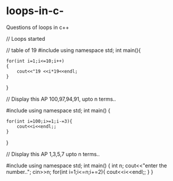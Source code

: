 # loops-in-c-
Questions of loops in c++



// Loops started

// table of 19
#include<iostream>
using namespace std;
int main(){
    
    for(int i=1;i<=10;i++)
    {
        cout<<"19 <<i*19<<endl;
    }
}



// Display this AP 100,97,94,91, upto n terms..

#include<iostream>
using namespace std;
int main()
{
    
    for(int i=100;i>=1;i-=3){
        cout<<i<<endl;;
    }
}



// Display this AP 1,3,5,7 upto n terms..

#include<iostream>
using namespace std;
int main()
{
    int n;
    cout<<"enter the number..";
    cin>>n;
    for(int i=1;i<=n;i+=2){
        cout<<i<<endl;;
    }
}




